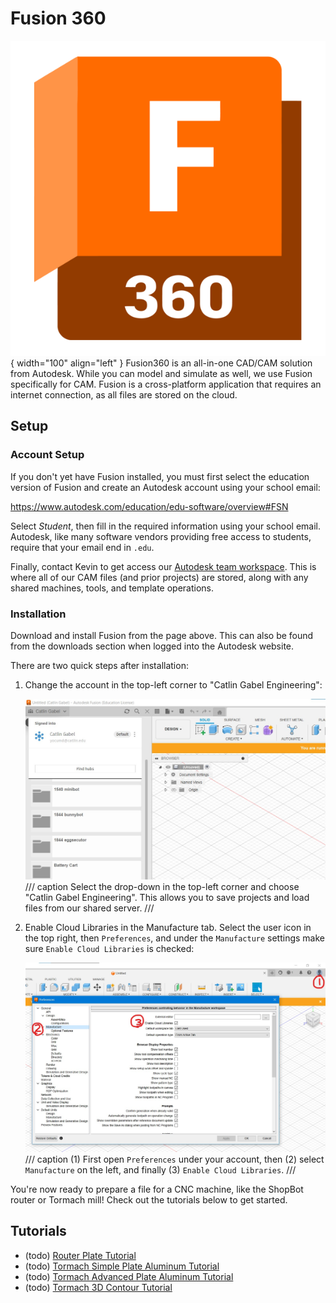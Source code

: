 # Fusion 360

![Fusion360 Logo](autodesk-fusion-logo.png){ width="100" align="left" }
Fusion360 is an all-in-one CAD/CAM solution from Autodesk.
While you can model and simulate as well, we use Fusion specifically for CAM.
Fusion is a cross-platform application that requires an internet connection, as all files are stored on the cloud.

## Setup

### Account Setup

If you don't yet have Fusion installed, you must first select the education version of Fusion and create an Autodesk account using your school email:

<https://www.autodesk.com/education/edu-software/overview#FSN>

Select *Student*, then fill in the required information using your school email. Autodesk, like many software vendors providing free access to students, require that your email end in `.edu`.

Finally, contact Kevin to get access our [Autodesk team workspace](https://catlin2.autodesk360.com/). This is where all of our CAM files (and prior projects) are stored, along with any shared machines, tools, and template operations.

### Installation

Download and install Fusion from the page above. This can also be found from the downloads section when logged into the Autodesk website.

There are two quick steps after installation:

1. Change the account in the top-left corner to "Catlin Gabel Engineering":

    ![Account selection](fusion_setup_01.jpg)
    /// caption
    Select the drop-down in the top-left corner and choose "Catlin Gabel Engineering". This allows you to save projects and load files from our shared server.
    ///  

2. Enable Cloud Libraries in the Manufacture tab. Select the user icon in the top right, then `Preferences`, and under the `Manufacture` settings make sure `Enable Cloud Libraries` is checked:

    ![Enable cloud libraries](fusion_setup_02.jpg)
    /// caption
    (1) First open `Preferences` under your account, then (2) select `Manufacture` on the left, and finally (3) `Enable Cloud Libraries`.
    ///

You're now ready to prepare a file for a CNC machine, like the ShopBot router or Tormach mill! Check out the tutorials below to get started.

## Tutorials

<div class="grid cards" markdown>

- (todo) [Router Plate Tutorial](tutorials/shopbot_plate_tutorial.md)
- (todo) [Tormach Simple Plate Aluminum Tutorial](tutorials/tormach_simple_plate_tutorial.md)
- (todo) [Tormach Advanced Plate Aluminum Tutorial](tutorials/tormach_advanced_plate_tutorial.md)
- (todo) [Tormach 3D Contour Tutorial](tutorials/tormach_3d_tutorial.md)

</div>
